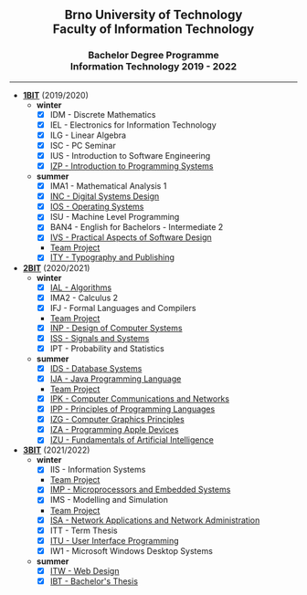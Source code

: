 <center>
 <h2>Brno University of Technology<br>Faculty of Information Technology</h2> 
 <h3>Bachelor Degree Programme<br>Information Technology 2019 - 2022
</h3>
</center>

____

- **[1BIT]([link1BIT](https://github.com/tomalatomas/vutfit_bit/tree/1BIT/))** (2019/2020)
  - **winter**
    - [x] IDM - Discrete Mathematics
    - [x] IEL - Electronics for Information Technology
    - [x] ILG - Linear Algebra
    - [x] ISC - PC Seminar
    - [x] IUS - Introduction to Software Engineering
    - [x] [IZP - Introduction to Programming Systems](https://github.com/tomalatomas/vutfit_bit/tree/1BIT/izp)
  - **summer**
    - [x] IMA1 - Mathematical Analysis 1
    - [x] [INC - Digital Systems Design](https://github.com/tomalatomas/vutfit_bit/tree/1BIT/inc)
    - [x] [IOS - Operating Systems](https://github.com/tomalatomas/vutfit_bit/tree/1BIT/ios)
    - [x] ISU - Machine Level Programming
    - [x] BAN4 - English for Bachelors - Intermediate 2
    - [x] [IVS - Practical Aspects of Software Design](https://github.com/tomalatomas/vutfit_bit/tree/1BIT/ivs)
    - [Team Project](https://github.com/MartinMlynek/IVS_calculator)
    - [x] [ITY - Typography and Publishing](https://github.com/tomalatomas/vutfit_bit/tree/1BIT/ity)
- **[2BIT](https://github.com/tomalatomas/vutfit_bit/tree/2BIT/)** (2020/2021)
  - **winter**
    - [x] [IAL - Algorithms](https://github.com/tomalatomas/vutfit_bit/tree/2BIT/ial)
    - [x] IMA2 - Calculus 2
    - [x] IFJ - Formal Languages and Compilers
    - [Team Project](https://github.com/tomalatomas/vutfit_ifj)
    - [x] [INP - Design of Computer Systems](https://github.com/tomalatomas/vutfit_bit/tree/2BIT/inp)
    - [x] [ISS - Signals and Systems](https://github.com/tomalatomas/vutfit_bit/tree/2BIT/iss)
    - [x] IPT - Probability and Statistics
  - **summer**
    - [x] [IDS - Database Systems](https://github.com/tomalatomas/vutfit_bit/tree/2BIT/ids)
    - [x] [IJA - Java Programming Language](https://github.com/tomalatomas/vutfit_bit/tree/2BIT/ija)
    - [Team Project](https://github.com/tomalatomas/vutfit_ija/tree/main/WarehouseSimulator)
    - [x] [IPK - Computer Communications and Networks](https://github.com/tomalatomas/vutfit_bit/tree/2BIT/ipk)
    - [x] [IPP - Principles of Programming Languages](https://github.com/tomalatomas/vutfit_bit/tree/2BIT/ipp)
    - [x] [IZG - Computer Graphics Principles](https://github.com/tomalatomas/vutfit_bit/tree/2BIT/izg)
    - [x] [IZA - Programming Apple Devices](https://github.com/tomalatomas/vutfit_bit/tree/2BIT/iza)
    - [x] [IZU - Fundamentals of Artificial Intelligence](https://github.com/tomalatomas/vutfit_bit/tree/2BIT/izu)
- **[3BIT](https://github.com/tomalatomas/vutfit_bit/tree/3BIT/)** (2021/2022)
  - **winter**
    - [x] IIS - Information Systems
    - [Team Project](https://github.com/tomalatomas/vutfit_iis)
    - [x] [IMP - Microprocessors and Embedded Systems](https://github.com/tomalatomas/vutfit_bit/tree/3BIT/imp)
    - [x] IMS - Modelling and Simulation
    - [Team Project](linkIDS/proj1)
    - [x] [ISA - Network Applications and Network Administration](https://github.com/tomalatomas/vutfit_bit/tree/3BIT/isa)
    - [x] ITT - Term Thesis
    - [x] [ITU - User Interface Programming](https://github.com/tomalatomas/vutfit_bit/tree/3BIT/itu)
    - [x] IW1 - Microsoft Windows Desktop Systems
  - **summer**
    - [x] [ITW - Web Design](https://github.com/tomalatomas/vutfit_bit/tree/3BIT/itw)
    - [x] [IBT - Bachelor's Thesis](https://github.com/tomalatomas/vutfit_bp)
